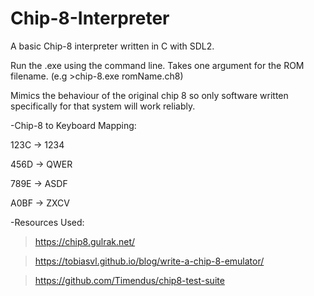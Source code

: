 # Chip-8-Interpreter
A basic Chip-8 interpreter written in C with SDL2.

Run the .exe using the command line. Takes one argument for the ROM filename. (e.g >chip-8.exe romName.ch8)

Mimics the behaviour of the original chip 8 so only software written specifically for that system will work reliably.

-Chip-8 to Keyboard Mapping:

123C -> 1234

456D -> QWER

789E -> ASDF

A0BF -> ZXCV


-Resources Used:

> https://chip8.gulrak.net/

> https://tobiasvl.github.io/blog/write-a-chip-8-emulator/

> https://github.com/Timendus/chip8-test-suite

